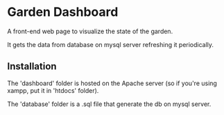 # Garden Dashboard

A front-end web page to visualize the state of the garden.

It gets the data from database on mysql server refreshing it periodically.

## Installation

The 'dashboard' folder is hosted on the Apache server (so if you're using xampp, put it in 'htdocs' folder).

The 'database' folder is a .sql file that generate the db on mysql server.